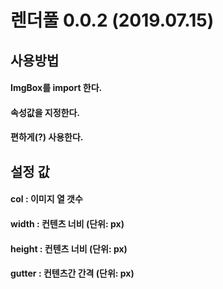 # 렌더풀 0.0.2 (2019.07.15)

## 사용방법 
#### ImgBox를 import 한다.
#### 속성값을 지정한다.
#### 편하게(?) 사용한다.

## 설정 값
#### col : 이미지 열 갯수
#### width : 컨텐츠 너비 (단위: px)
#### height : 컨텐츠 너비 (단위: px)
#### gutter : 컨텐츠간 간격 (단위: px) 
